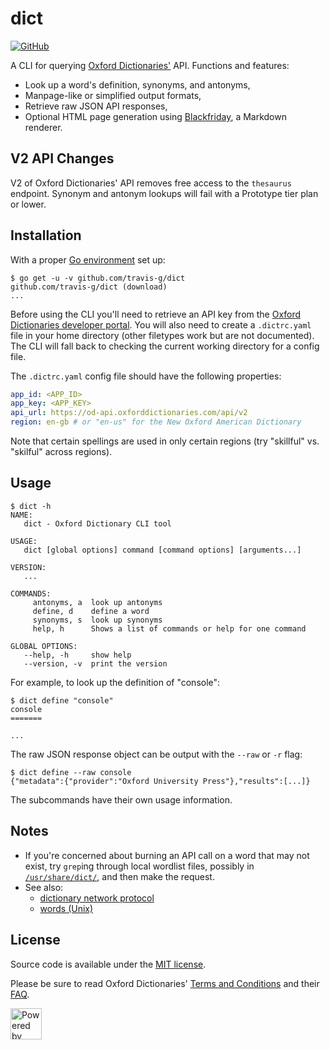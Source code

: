 # dict

[![GitHub](https://img.shields.io/github/license/travis-g/dict.svg)](https://github.com/travis-g/dict/blob/master/LICENSE)

A CLI for querying [Oxford Dictionaries'](https://www.oxforddictionaries.com/) API. Functions and features:

- Look up a word's definition, synonyms, and antonyms,
- Manpage-like or simplified output formats,
- Retrieve raw JSON API responses,
- Optional HTML page generation using [Blackfriday](https://github.com/russross/blackfriday), a Markdown renderer.

## V2 API Changes

V2 of Oxford Dictionaries' API removes free access to the `thesaurus` endpoint. Synonym and antonym lookups will fail with a Prototype tier plan or lower.

## Installation

With a proper [Go environment](https://golang.org/doc/install) set up:

```console
$ go get -u -v github.com/travis-g/dict
github.com/travis-g/dict (download)
...
```

Before using the CLI you'll need to retrieve an API key from the [Oxford Dictionaries developer portal](https://developer.oxforddictionaries.com/). You will also need to create a `.dictrc.yaml` file in your home directory (other filetypes work but are not documented). The CLI will fall back to checking the current working directory for a config file.

The `.dictrc.yaml` config file should have the following properties:

```yaml
app_id: <APP_ID>
app_key: <APP_KEY>
api_url: https://od-api.oxforddictionaries.com/api/v2
region: en-gb # or "en-us" for the New Oxford American Dictionary
```

Note that certain spellings are used in only certain regions (try "skillful" vs. "skilful" across regions).

## Usage

```console
$ dict -h
NAME:
   dict - Oxford Dictionary CLI tool

USAGE:
   dict [global options] command [command options] [arguments...]

VERSION:
   ...

COMMANDS:
     antonyms, a  look up antonyms
     define, d    define a word
     synonyms, s  look up synonyms
     help, h      Shows a list of commands or help for one command

GLOBAL OPTIONS:
   --help, -h     show help
   --version, -v  print the version
```

For example, to look up the definition of "console":

```console
$ dict define "console"
console
=======

...
```

The raw JSON response object can be output with the `--raw` or `-r` flag:

```console
$ dict define --raw console
{"metadata":{"provider":"Oxford University Press"},"results":[...]}
```

The subcommands have their own usage information.

## Notes

- If you're concerned about burning an API call on a word that may not exist, try `grep`ing through local wordlist files, possibly in [`/usr/share/dict/`](https://en.wikipedia.org/wiki/Words_(Unix)), and then make the request.
- See also:
  - [dictionary network protocol](https://en.wikipedia.org/wiki/DICT)
  - [words (Unix)](https://en.wikipedia.org/wiki/Words_(Unix))

## License

Source code is available under the [MIT license](/LICENSE).

Please be sure to read Oxford Dictionaries' [Terms and Conditions](https://developer.oxforddictionaries.com/api-terms-and-conditions) and their [FAQ](https://developer.oxforddictionaries.com/faq).

<img alt="Powered by OXFORD" src="https://developer.oxforddictionaries.com/images/PBO_black.png" height=50/>
